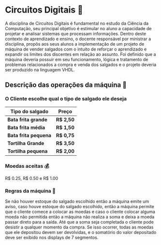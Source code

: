 # Circuitos Digitais 🤖

A disciplina de Circuitos Digitais é fundamental no estudo da Ciência da Computação,
seu principal objetivo é estimular no aluno a capacidade de projetar e analisar sistemas que
processam informações. Dentro deste contexto de aprendizado e ensino, o docente responsável por ministrar a
disciplina, propôs aos seus alunos a implementação de um projeto de máquina de vender salgados com o intuito de reforçar
o aprendizado e expandir os limites dos discentes em relação ao assunto. Foi definido que a máquina deveria possuir em
seu funcionamento, lógica e tratamento de problemas relacionados a compra e venda dos
salgados e o projeto deveria ser produzido na linguagem VHDL.

## Descrição das operações da máquina 🍔
### O Cliente escolhe qual o tipo de salgado ele deseja
| **Tipo do salgado**    | **Preço**   |
-------------------------|-------------|
| **Bata frita grande**  | **R$ 2,50** |
| **Bata frita média**   | **R$ 1,50** |
| **Bata frita pequena** | **R$ 0,75** |
| **Tortilha Grande**    | **R$ 3,50** |
| **Tortilha pequena**   | **R$ 2,00** |

### Moedas aceitas 💰
R$ 0.25, R$ 0.50 e R$ 1.00

### Regras da máquina 📝
Se não houver estoque do salgado escolhido então a máquina emite um aviso, caso houve estoque do salgado escolhido, então a máquina permite que o cliente comece a colocar as moedas e
caso o cliente colocar alguma moeda não permitida então a máquina não realiza a soma e deixa a moeda passar direto para a saída. Até que a soma seja completada
o cliente pode desistir a qualquer momento da compra. Se isso ocorrer, todas as moedas que ele depositou devem ser devolvidas, e o somatório do valor depositado deve ser exibido nos displays
de 7 segmentos.
